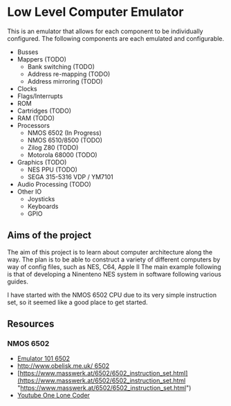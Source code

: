 # Low Level Computer Emulator
This is an emulator that allows for each component to be individually configured.
The following components are each emulated and configurable.

* Busses
* Mappers (TODO)
    * Bank switching (TODO)
    * Address re-mapping (TODO)
    * Address mirroring (TODO)
* Clocks
* Flags/Interrupts
* ROM
* Cartridges (TODO)
* RAM (TODO)
* Processors
    * NMOS 6502 (In Progress)
    * NMOS 6510/8500 (TODO)
    * Zilog Z80 (TODO)
    * Motorola 68000 (TODO)
* Graphics (TODO)
    * NES PPU (TODO)
    * SEGA 315-5316 VDP / YM7101
* Audio Processing (TODO)
* Other IO
    * Joysticks
    * Keyboards
    * GPIO


## Aims of the project
The aim of this project is to learn about computer architecture along the way. 
The plan is to be able to construct a variety of different computers by way of config files, such as NES, C64, Apple II
The main example following is that of developing a Ninenteno NES system in software following various guides.

I have started with the NMOS 6502 CPU due to its very simple instruction set, so it seemed like a good place to get started.

## Resources
### NMOS 6502
* [Emulator 101 6502](http://www.emulator101.com/6502-emulator.html "Emulator 101 6502")
* [http://www.obelisk.me.uk/ 6502](http://www.obelisk.me.uk/6502/ "http://www.obelisk.me.uk/")
* [https://www.masswerk.at/6502/6502_instruction_set.html](https://www.masswerk.at/6502/6502_instruction_set.html "https://www.masswerk.at/6502/6502_instruction_set.html")
* [Youtube One Lone Coder](https://www.youtube.com/watch?v=8XmxKPJDGU0 "One Lone Coder")
